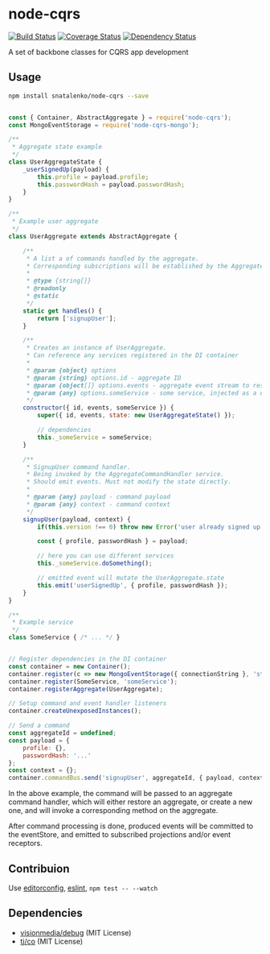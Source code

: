 node-cqrs
=========

[![Build Status](https://secure.travis-ci.org/snatalenko/node-cqrs.svg?branch=master)](http://travis-ci.org/snatalenko/node-cqrs)
[![Coverage Status](https://coveralls.io/repos/github/snatalenko/node-cqrs/badge.svg?branch=master)](https://coveralls.io/github/snatalenko/node-cqrs?branch=master)
[![Dependency Status](https://gemnasium.com/badges/github.com/snatalenko/node-cqrs.svg)](https://gemnasium.com/github.com/snatalenko/node-cqrs)

A set of backbone classes for CQRS app development

## Usage

```bash
npm install snatalenko/node-cqrs --save
```

```js

const { Container, AbstractAggregate } = require('node-cqrs');
const MongoEventStorage = require('node-cqrs-mongo');

/**
 * Aggregate state example
 */
class UserAggregateState {
	_userSignedUp(payload) {
		this.profile = payload.profile;
		this.passwordHash = payload.passwordHash;
	}
}

/**
 * Example user aggregate 
 */
class UserAggregate extends AbstractAggregate {

	/**
	 * A list a of commands handled by the aggregate.
	 * Corresponding subscriptions will be established by the AggregateCommandHandler service
	 * 
	 * @type {string[]}
	 * @readonly
	 * @static
	 */
	static get handles() {
		return ['signupUser'];
	}

	/**
	 * Creates an instance of UserAggregate. 
	 * Can reference any services registered in the DI container
	 * 
	 * @param {object} options
	 * @param {string} options.id - aggregate ID
	 * @param {object[]} options.events - aggregate event stream to restore aggregate state
	 * @param {any} options.someService - some service, injected as a dependency by DI container 
	 */
	constructor({ id, events, someService }) {
		super({ id, events, state: new UserAggregateState() });

		// dependencies
		this._someService = someService;
	}

	/**
	 * SignupUser command handler.
	 * Being invoked by the AggregateCommandHandler service.
	 * Should emit events. Must not modify the state directly.
	 * 
	 * @param {any} payload - command payload
	 * @param {any} context - command context
	 */
	signupUser(payload, context) {
		if(this.version !== 0) throw new Error('user already signed up');

		const { profile, passwordHash } = payload;

		// here you can use different services
		this._someService.doSomething();

		// emitted event will mutate the UserAggregate.state
		this.emit('userSignedUp', { profile, passwordHash });
	}
}

/**
 * Example service 
 */
class SomeService { /* ... */ }


// Register dependencies in the DI container
const container = new Container();
container.register(c => new MongoEventStorage({ connectionString }, 'storage'));
container.register(SomeService, 'someService');
container.registerAggregate(UserAggregate);

// Setup command and event handler listeners
container.createUnexposedInstances();

// Send a command
const aggregateId = undefined;
const payload = {
	profile: {},
	passwordHash: '...'
};
const context = {};
container.commandBus.send('signupUser', aggregateId, { payload, context });
```

In the above example, the command will be passed to an aggregate command handler, which will either 
restore an aggregate, or create a new one, and will invoke a corresponding method on the aggregate.

After command processing is done, produced events will be committed to the eventStore, and emitted to 
subscribed projections and/or event receptors.


## Contribuion

Use [editorconfig](http://editorconfig.org), [eslint](http://eslint.org), `npm test -- --watch`


## Dependencies

-	[visionmedia/debug](https://github.com/visionmedia/debug) (MIT License)
-	[tj/co](https://github.com/tj/co) (MIT License)
